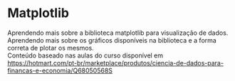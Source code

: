 # Matplotlib
Aprendendo mais sobre a biblioteca matplotlib para visualização de dados. </br>
Aprendendo mais sobre os gráficos disponíveis na biblioteca e a forma correta de plotar os mesmos. </br>
Conteúdo baseado nas aulas do curso disponível em https://hotmart.com/pt-br/marketplace/produtos/ciencia-de-dados-para-financas-e-economia/Q68050568S
